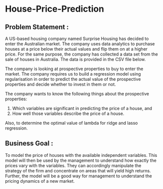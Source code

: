 # House-Price-Prediction

## Problem Statement :

A US-based housing company named Surprise Housing has decided to enter the Australian market. The company uses data analytics to purchase houses at a price below their actual values and flip them on at a higher price. For the same purpose, the company has collected a data set from the sale of houses in Australia. The data is provided in the CSV file below.

The company is looking at prospective properties to buy to enter the market. The company requires us to build a regression model using regularisation in order to predict the actual value of the prospective properties and decide whether to invest in them or not.

The company wants to know the following things about the prospective properties:
1. Which variables are significant in predicting the price of a house, and
2. How well those variables describe the price of a house.

Also, to determine the optimal value of lambda for ridge and lasso regression.

## Business Goal :

To model the price of houses with the available independent variables. This model will then be used by the management to understand how exactly the prices vary with the variables. They can accordingly manipulate the strategy of the firm and concentrate on areas that will yield high returns. Further, the model will be a good way for management to understand the pricing dynamics of a new market.
